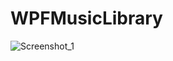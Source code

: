 # WPFMusicLibrary
![Screenshot_1](https://github.com/Sashok9203/WPFMusicLibrary/assets/56803757/c13702ea-db5f-4afe-87f6-e7801813f561)
